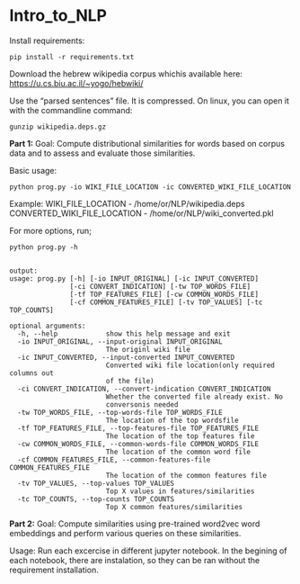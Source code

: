 # Intro_to_NLP
Install requirements:
```
pip install -r requirements.txt
```
Download the hebrew wikipedia corpus whichis available here: https://u.cs.biu.ac.il/~yogo/hebwiki/

Use the “parsed sentences” file. It is compressed. On linux, you can open it with the
commandline command:
```
gunzip wikipedia.deps.gz
```

**Part 1:**
Goal: 
Compute distributional similarities for words based on corpus data and to assess and evaluate those similarities. 

Basic usage:
```
python prog.py -io WIKI_FILE_LOCATION -ic CONVERTED_WIKI_FILE_LOCATION 
```
Example:
WIKI_FILE_LOCATION - /home/or/NLP/wikipedia.deps
CONVERTED_WIKI_FILE_LOCATION - /home/or/NLP/wiki_converted.pkl

For more options, run;
```
python prog.py -h


output:
usage: prog.py [-h] [-io INPUT_ORIGINAL] [-ic INPUT_CONVERTED]
               [-ci CONVERT_INDICATION] [-tw TOP_WORDS_FILE]
               [-tf TOP_FEATURES_FILE] [-cw COMMON_WORDS_FILE]
               [-cf COMMON_FEATURES_FILE] [-tv TOP_VALUES] [-tc TOP_COUNTS]

optional arguments:
  -h, --help            show this help message and exit
  -io INPUT_ORIGINAL, --input-original INPUT_ORIGINAL
                        The originl wiki file
  -ic INPUT_CONVERTED, --input-converted INPUT_CONVERTED
                        Converted wiki file location(only required columns out
                        of the file)
  -ci CONVERT_INDICATION, --convert-indication CONVERT_INDICATION
                        Whether the converted file already exist. No
                        conversonis needed
  -tw TOP_WORDS_FILE, --top-words-file TOP_WORDS_FILE
                        The location of the top wordsfile
  -tf TOP_FEATURES_FILE, --top-features-file TOP_FEATURES_FILE
                        The location of the top features file
  -cw COMMON_WORDS_FILE, --common-words-file COMMON_WORDS_FILE
                        The location of the common word file
  -cf COMMON_FEATURES_FILE, --common-features-file COMMON_FEATURES_FILE
                        The location of the common features file
  -tv TOP_VALUES, --top-values TOP_VALUES
                        Top X values in features/similarities
  -tc TOP_COUNTS, --top-counts TOP_COUNTS
                        Top X common features/similarities
```

**Part 2:**
Goal: 
Compute similarities using pre-trained word2vec word embeddings and perform various queries on these similarities.

Usage:
Run each excercise in different jupyter notebook. 
In the begining of each notebook, there are instalation, so they can be ran without the requirement installation.
